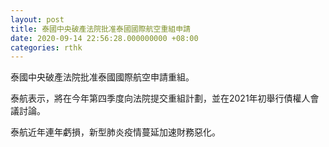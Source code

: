 ```yaml
---
layout: post
title: 泰國中央破產法院批准泰國國際航空重組申請
date: 2020-09-14 22:56:28.000000000 +08:00
categories: rthk
---
```


泰國中央破產法院批准泰國國際航空申請重組。

泰航表示，將在今年第四季度向法院提交重組計劃，並在2021年初舉行債權人會議討論。

泰航近年連年虧損，新型肺炎疫情蔓延加速財務惡化。
